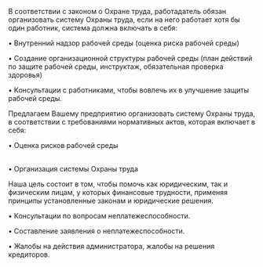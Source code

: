 В соответствии с законом о Охране труда, работадатель обязан организовать систему Охраны труда, если на него работает хотя бы один работник, система должна включать в себя:

• Внутренний надзор рабочей среды (оценка риска рабочей среды)

• Создание организационной структуры рабочей среды (план действий по защите рабочей среды, инструктаж, обязательная проверка здоровья)

• Консультации с работниками, чтобы вовлечь их в улучшение защиты рабочей среды.

Предлагаем Вашему предприятию организовать систему Охраны труда, в соответствии с требованиями нормативных актов, которая включает в себя:

• Оценка рисков рабочей среды

<br/>
• Организация системы Охраны труда

Наша цель состоит в том, чтобы помочь как юридическим, так и физическим лицам, у которых финансовые трудности, применяя принципы установленные законам и юридические решения.


• Консультации по вопросам неплатежеспособности.

• Составление заявления о неплатежеспособности.

• Жалобы на действия администратора, жалобы на решения кредиторов.